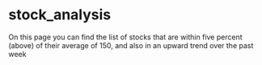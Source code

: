 # stock_analysis
On this page you can find the list of stocks that are within five percent (above) of their average of 150, and also in an upward trend over the past week
